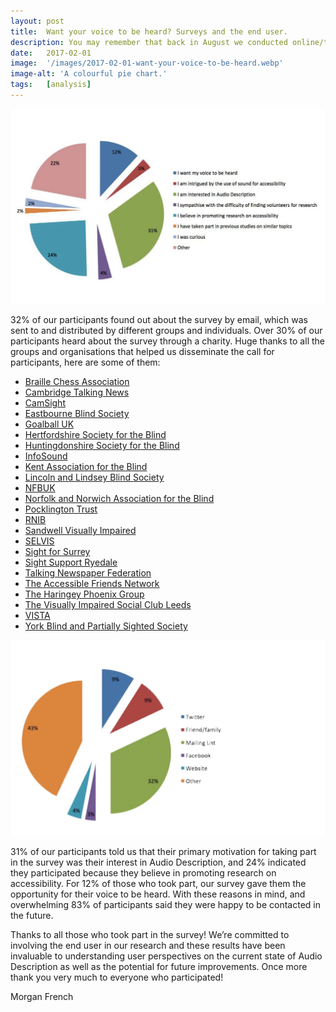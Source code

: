```yaml
---
layout: post
title:  Want your voice to be heard? Surveys and the end user.
description: You may remember that back in August we conducted online/telephone surveys on current accessibility measures and hopes for the future of Audio Description. We received 127 responses which have been invaluable to our research – but what encouraged participants to respond?
date:   2017-02-01
image:  '/images/2017-02-01-want-your-voice-to-be-heard.webp'
image-alt: 'A colourful pie chart.'
tags:   [analysis]
---
```


![The pie chart on the left displays percentages and text on the right describes each slice in the pie.](../images/2017-02-01-want-your-voice-to-be-heard-1.webp)

32% of our participants found out about the survey by email, which was sent to and distributed by different groups and individuals. Over 30% of our participants heard about the survey through a charity. Huge thanks to all the groups and organisations that helped us disseminate the call for participants, here are some of them:

- [Braille Chess Association](https://braillechess.org.uk/)
- [Cambridge Talking News](http://www.cambridgetalkingnews.org.uk/)
- [CamSight](https://www.camsight.org.uk/)
- [Eastbourne Blind Society](https://www.eastbourneblindsociety.org.uk/)
- [Goalball UK](https://goalballuk.com/)
- [Hertfordshire Society for the Blind](https://www.charitychoice.co.uk/hertfordshire-society-for-the-blind-1487)
- [Huntingdonshire Society for the Blind](http://huntsblind.co.uk/)
- [InfoSound](http://infosound.org.uk/)
- [Kent Association for the Blind](http://www.kab.org.uk/)
- [Lincoln and Lindsey Blind Society](https://www.llbs.co.uk/)
- [NFBUK](https://www.nfbuk.org/)
- [Norfolk and Norwich Association for the Blind](https://www.visionnorfolk.org.uk/)
- [Pocklington Trust](https://www.pocklington-trust.org.uk/)
- [RNIB](https://www.rnib.org.uk/)
- [Sandwell Visually Impaired](https://sandwellvisuallyimpaired.org.uk/)
- [SELVIS](http://selvis.org.uk/)
- [Sight for Surrey](https://sightforsurrey.org.uk/)
- [Sight Support Ryedale](https://sightsupportryedale.org/)
- [Talking Newspaper Federation](https://tnf.org.uk/)
- [The Accessible Friends Network](https://www.tafn.org.uk/)
- [The Haringey Phoenix Group](http://haringeyphoenix.org.uk/)
- [The Visually Impaired Social Club Leeds](https://www.facebook.com/groups/620036958194929/)
- [VISTA](https://www.vistablind.org.uk/)
- [York Blind and Partially Sighted Society](https://www.mysightyork.org/)

![The pie chart on the left displays percentages and text on the right describes each slice in the pie.](../images/2017-02-01-want-your-voice-to-be-heard-2.webp)

31% of our participants told us that their primary motivation for taking part in the survey was their interest in Audio Description, and 24% indicated they participated because they believe in promoting research on accessibility. For 12% of those who took part, our survey gave them the opportunity for their voice to be heard. With these reasons in mind, and overwhelming 83% of participants said they were happy to be contacted in the future.

Thanks to all those who took part in the survey! We’re committed to involving the end user in our research and these results have been invaluable to understanding user perspectives on the current state of Audio Description as well as the potential for future improvements.  Once more thank you very much to everyone who participated!

Morgan French